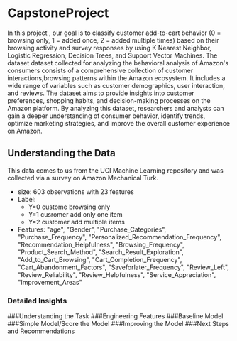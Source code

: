 # CapstoneProject
In this project , our goal is to classify customer add-to-cart behavior (0 = browsing only, 1 = added once, 2 = added multiple times) based on their browsing activity 
and survey responses by using K Nearest Neighbor, Logistic Regression, Decision Trees, and Support Vector Machines.
The dataset dataset collected for analyzing the behavioral analysis of Amazon's consumers consists of a comprehensive 
collection of customer interactions,browsing patterns within the Amazon ecosystem. It includes a wide range of
variables such as customer demographics, user interaction, and reviews. The dataset
aims to provide insights into customer preferences, shopping habits, and decision-making processes on 
the Amazon platform. By analyzing this dataset, researchers and analysts can gain a deeper understanding
of consumer behavior, identify trends, optimize marketing strategies, and improve the overall customer experience on Amazon.

## Understanding the Data
This data comes to us from the UCI Machine Learning repository and was collected via a survey on Amazon Mechanical Turk.
- size: 603 observations with 23 features
- Label:
    - Y=0 custome browsing only
    - Y=1 cusromer add only one item
    - Y=2 customer add multiple items
- Features: "age", "Gender", "Purchase_Categories", "Purchase_Frequency",
    "Personalized_Recommendation_Frequency", "Recommendation_Helpfulness",
    "Browsing_Frequency", "Product_Search_Method", "Search_Result_Exploration",
    "Add_to_Cart_Browsing", "Cart_Completion_Frequency", "Cart_Abandonment_Factors",
    "Saveforlater_Frequency", "Review_Left", "Review_Reliability",
    "Review_Helpfulness", "Service_Appreciation", "Improvement_Areas"
### Detailed Insights
###Understanding the Task
###Engineering Features
###Baseline Model
###Simple Model/Score the Model
###Improving the Model
###Next Steps and Recommendations
